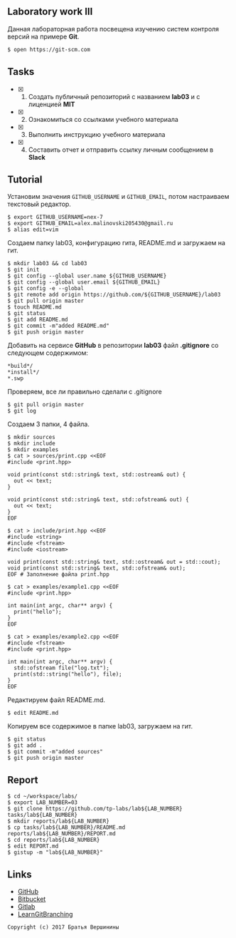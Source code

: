 ## Laboratory work III

Данная лабораторная работа посвещена изучению систем контроля версий на примере **Git**.

```bash
$ open https://git-scm.com
```

## Tasks

- [X] 1. Создать публичный репозиторий с названием **lab03** и с лиценцией **MIT**
- [X] 2. Ознакомиться со ссылками учебного материала
- [X] 3. Выполнить инструкцию учебного материала
- [X] 4. Составить отчет и отправить ссылку личным сообщением в **Slack**

## Tutorial

Установим значения `GITHUB_USERNAME` и `GITHUB_EMAIL`, потом настраиваем текстовый редактор.

```ShellSession
$ export GITHUB_USERNAME=nex-7 
$ export GITHUB_EMAIL=alex.malinovski205430@gmail.ru 
$ alias edit=vim 
```

Создаем папку lab03, конфигурацию гита, README.md и загружаем на гит.

```ShellSession
$ mkdir lab03 && cd lab03 
$ git init 
$ git config --global user.name ${GITHUB_USERNAME}
$ git config --global user.email ${GITHUB_EMAIL} 
$ git config -e --global 
$ git remote add origin https://github.com/${GITHUB_USERNAME}/lab03 
$ git pull origin master 
$ touch README.md 
$ git status 
$ git add README.md 
$ git commit -m"added README.md" 
$ git push origin master 
```

Добавить на сервисе **GitHub** в репозитории **lab03** файл **.gitignore**
со следующем содержимом:

```ShellSession
*build*/
*install*/
*.swp
```

Проверяем, все ли правильно сделали с .gitignore
```ShellSession
$ git pull origin master
$ git log 
```

Создаем 3 папки, 4 файла.

```ShellSession
$ mkdir sources 
$ mkdir include 
$ mkdir examples 
$ cat > sources/print.cpp <<EOF
#include <print.hpp>

void print(const std::string& text, std::ostream& out) {
  out << text;
}

void print(const std::string& text, std::ofstream& out) {
  out << text;
}
EOF 
```

```ShellSession
$ cat > include/print.hpp <<EOF
#include <string>
#include <fstream>
#include <iostream>

void print(const std::string& text, std::ostream& out = std::cout);
void print(const std::string& text, std::ofstream& out);
EOF # Заполнение файла print.hpp
```

```ShellSession
$ cat > examples/example1.cpp <<EOF
#include <print.hpp>

int main(int argc, char** argv) {
  print("hello");
}
EOF 
```

```ShellSession
$ cat > examples/example2.cpp <<EOF
#include <fstream>
#include <print.hpp>

int main(int argc, char** argv) {
  std::ofstream file("log.txt");
  print(std::string("hello"), file);
}
EOF 
```

Редактируем файл README.md.

```ShellSession
$ edit README.md 
```

Копируем все содержимое в папке lab03, загружаем на гит.

```ShellSession
$ git status 
$ git add . 
$ git commit -m"added sources" 
$ git push origin master 
```

## Report

```ShellSession
$ cd ~/workspace/labs/
$ export LAB_NUMBER=03 
$ git clone https://github.com/tp-labs/lab${LAB_NUMBER} tasks/lab${LAB_NUMBER}
$ mkdir reports/lab${LAB_NUMBER}
$ cp tasks/lab${LAB_NUMBER}/README.md reports/lab${LAB_NUMBER}/REPORT.md
$ cd reports/lab${LAB_NUMBER} 
$ edit REPORT.md 
$ gistup -m "lab${LAB_NUMBER}"
```

## Links

- [GitHub](https://github.com)
- [Bitbucket](https://bitbucket.org)
- [Gitlab](https://about.gitlab.com)
- [LearnGitBranching](http://learngitbranching.js.org/)

```
Copyright (c) 2017 Братья Вершинины
```
